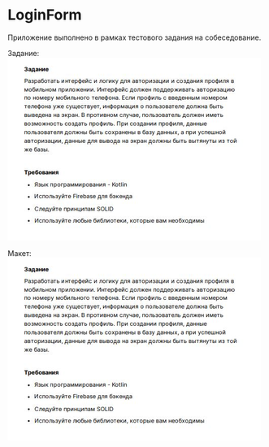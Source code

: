 # LoginForm
Приложение выполнено в рамках тестового задания на собеседование. 

Задание:
![Задание](https://github.com/BelyakovLeonid/LoginForm/blob/master/Задание.JPG?raw=true)

Макет:
![Макет](https://github.com/BelyakovLeonid/LoginForm/blob/master/Задание.JPG?raw=true)
